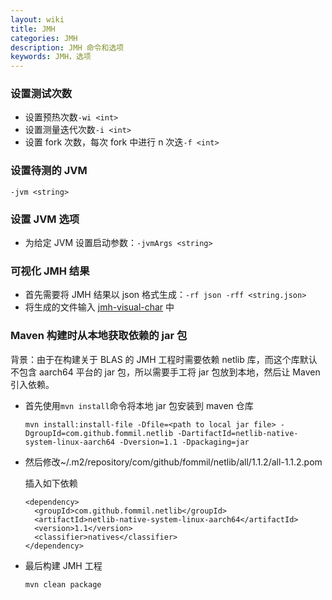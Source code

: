 ```yaml
---
layout: wiki
title: JMH
categories: JMH
description: JMH 命令和选项
keywords: JMH，选项
---
```


### 设置测试次数

- 设置预热次数`-wi <int>`
- 设置测量迭代次数`-i <int>`
- 设置 fork 次数，每次 fork 中进行 n 次迭`-f <int>`

### 设置待测的 JVM

`-jvm <string>`

### 设置 JVM 选项

- 为给定 JVM 设置启动参数：`-jvmArgs <string>`

### 可视化 JMH 结果

- 首先需要将 JMH 结果以 json 格式生成：`-rf json -rff <string.json>`
- 将生成的文件输入 [jmh-visual-char](https://github.com/Sayi/jmh-visual-chart) 中

### Maven 构建时从本地获取依赖的 jar 包

背景：由于在构建关于 BLAS 的 JMH 工程时需要依赖 netlib 库，而这个库默认不包含 aarch64 平台的 jar 包，所以需要手工将 jar 包放到本地，然后让 Maven 引入依赖。

- 首先使用`mvn install`命令将本地 jar 包安装到 maven 仓库

  ```shell
  mvn install:install-file -Dfile=<path to local jar file> -DgroupId=com.github.fommil.netlib -DartifactId=netlib-native-system-linux-aarch64 -Dversion=1.1 -Dpackaging=jar
  ```

- 然后修改~/.m2/repository/com/github/fommil/netlib/all/1.1.2/all-1.1.2.pom

  插入如下依赖

  ```pom
  <dependency>
    <groupId>com.github.fommil.netlib</groupId>
    <artifactId>netlib-native-system-linux-aarch64</artifactId>
    <version>1.1</version>
    <classifier>natives</classifier>
  </dependency>
  ```

- 最后构建 JMH 工程

  ```shell
  mvn clean package
  ```
